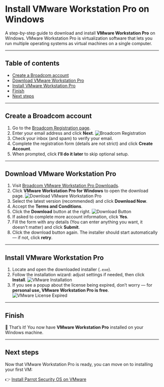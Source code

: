 # Install VMware Workstation Pro on Windows

A step-by-step guide to download and install **VMware Workstation Pro** on Windows.
VMware Workstation Pro is virtualization software that lets you run multiple operating systems as virtual machines on a single computer.

---

## Table of contents

* [Create a Broadcom account](#create-a-broadcom-account)
* [Download VMware Workstation Pro](#download-vmware-workstation-pro)
* [Install VMware Workstation Pro](#install-vmware-workstation-pro)
* [Finish](#finish)
* [Next steps](#next-steps)

---

## Create a Broadcom account

1. Go to the [Broadcom Registration page](https://profile.broadcom.com/web/registration).
2. Enter your email address and click **Next**.
   ![Broadcom Registration](../../img/VMware/broadcomAccount.png)
3. Check your inbox (and spam) to verify your email.
4. Complete the registration form (details are not strict) and click **Create Account**.
5. When prompted, click **I’ll do it later** to skip optional setup.

---

## Download VMware Workstation Pro

1. Visit [Broadcom VMware Workstation Pro Downloads](https://support.broadcom.com/group/ecx/productdownloads?subfamily=VMware%20Workstation%20Pro&freeDownloads=true).
2. Click **VMware Workstation Pro for Windows** to open the download page.
   ![Download VMware Workstation Pro](../../img/VMware/downloadVMware.png)
3. Select the latest version (recommended) and click **Download Now**.
4. Accept the **Terms and Conditions**.
5. Click the **Download** button at the right.
   ![Download Button](../../img/VMware/downloadButton.png)
6. If asked to complete more account information, click **Yes**.
7. Fill the form with any details (You can enter anything you want, it doesn't matter) and click **Submit**.
8. Click the download button again. The installer should start automatically — if not, click **retry**.

---

## Install VMware Workstation Pro

1. Locate and open the downloaded installer (`.exe`).
2. Follow the installation wizard: adjust settings if needed, then click **Install**.
   ![VMware Installation](../../img/VMware/installVMware1.png)
3. If you see a popup about the license being expired, don’t worry — for **personal use, VMware Workstation Pro is free**.
   ![VMware License Expired](../../img/VMware/licenseExpired.png)

---

## Finish

🎉 That’s it! You now have **VMware Workstation Pro** installed on your Windows machine.

---

## Next steps

Now that VMware Workstation Pro is ready, you can move on to installing your first VM:

👉 [Install Parrot Security OS on VMware](./Install-Parrot-Security-OS-VMware.md)